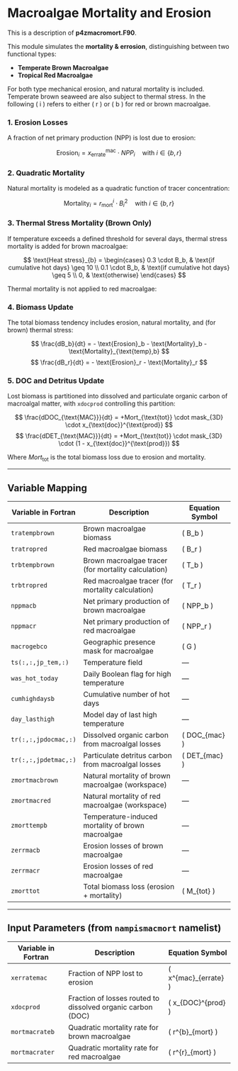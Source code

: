 # Macroalgae Mortality and Erosion 

This is a description of **p4zmacromort.F90**.

This module simulates the **mortality & errosion**, distinguishing between two functional types:

- **Temperate Brown Macroalgae**
- **Tropical Red Macroalgae**

For both type mechanical erosion, and natural mortality is included. Temperate brown seaweed are also subject to thermal stress.
In the following \( i \) refers to either \( r \) or \( b \) for red or brown macroalgae.

### 1. **Erosion Losses**

A fraction of net primary production (NPP) is lost due to erosion:

$$
\text{Erosion}_i = x_{\text{errate}}^{\text{mac}} \cdot NPP_i \quad \text{with } i \in \{b, r\}
$$

### 2. **Quadratic Mortality**

Natural mortality is modeled as a quadratic function of tracer concentration:

$$
\text{Mortality}_i = r_{\text{mort}}^i \cdot B_i^2 \quad \text{with } i \in \{b, r\}
$$


### 3. **Thermal Stress Mortality (Brown Only)**

If temperature exceeds a defined threshold for several days, thermal stress mortality is added for brown macroalgae:

$$
\text{Heat stress}_{b} =
\begin{cases}
0.3 \cdot B_b, & \text{if cumulative hot days} \geq 10 \\
0.1 \cdot B_b, & \text{if cumulative hot days} \geq 5 \\
0, & \text{otherwise}
\end{cases}
$$

Thermal mortality is not applied to red macroalgae:

### 4. **Biomass Update**

The total biomass tendency includes erosion, natural mortality, and (for brown) thermal stress:

$$
\frac{dB_b}{dt} = - \text{Erosion}_b - \text{Mortality}_b - \text{Mortality}_{\text{temp},b}
$$
$$
\frac{dB_r}{dt} = - \text{Erosion}_r - \text{Mortality}_r
$$

### 5. **DOC and Detritus Update**

Lost biomass is partitioned into dissolved and particulate organic carbon of macroalgal matter, with `xdocprod` controlling this partition:

$$
\frac{dDOC_{\text{MAC}}}{dt} = +Mort_{\text{tot}} \cdot mask_{3D} \cdot x_{\text{doc}}^{\text{prod}}
$$
$$
\frac{dDET_{\text{MAC}}}{dt} = +Mort_{\text{tot}} \cdot mask_{3D} \cdot (1 - x_{\text{doc}}^{\text{prod}})
$$

Where $Mort_{\text{tot}}$ is the total biomass loss due to erosion and mortality.

---

## Variable Mapping

| **Variable in Fortran**       | **Description**                    | **Equation Symbol**             |
|-------------------------------|------------------------------------|---------------------------------|
| `tratempbrown`            | Brown macroalgae biomass                              | \( B_b \)       |
| `tratropred`              | Red macroalgae biomass                                | \( B_r \)       |
| `trbtempbrown`            | Brown macroalgae tracer (for mortality calculation)   | \( T_b \)       |
| `trbtropred`              | Red macroalgae tracer (for mortality calculation)     | \( T_r \)       |
| `nppmacb`                 | Net primary production of brown macroalgae            | \( NPP_b \)     |
| `nppmacr`                 | Net primary production of red macroalgae              | \( NPP_r \)     |
| `macrogebco`              | Geographic presence mask for macroalgae               | \( G \)         |
| `ts(:,:,jp_tem,:)`        | Temperature field                                     | —              |
| `was_hot_today`           | Daily Boolean flag for high temperature               | —              |
| `cumhighdaysb`            | Cumulative number of hot days                         | —              |
| `day_lasthigh`            | Model day of last high temperature                    | —              |
| `tr(:,:,jpdocmac,:)`      | Dissolved organic carbon from macroalgal losses       | \( DOC_{mac} \) |
| `tr(:,:,jpdetmac,:)`      | Particulate detritus carbon from macroalgal losses    | \( DET_{mac} \) |
| `zmortmacbrown`           | Natural mortality of brown macroalgae (workspace)     | —              |
| `zmortmacred`             | Natural mortality of red macroalgae (workspace)       | —              |
| `zmorttempb`              | Temperature-induced mortality of brown macroalgae     | —              |
| `zerrmacb`                | Erosion losses of brown macroalgae                    | —              |
| `zerrmacr`                | Erosion losses of red macroalgae                      | —              |
| `zmorttot`                | Total biomass loss (erosion + mortality)              | \( M_{tot} \)   |

---

## Input Parameters (from `nampismacmort` namelist)
| **Variable in Fortran**     | **Description**                     | **Equation Symbol**             |
|-----------------------------|-------------------------------------|---------------------------------|
| `xerratemac`              | Fraction of NPP lost to erosion                                             | \( x^{mac}_{errate} \)     |
| `xdocprod`          | Fraction of losses routed to dissolved organic carbon (DOC)                 | \( x_{DOC}^{prod} \)              |
| `mortmacrateb`      | Quadratic mortality rate for brown macroalgae                               | \( r^{b}_{mort} \)         |
| `mortmacrater`      | Quadratic mortality rate for red macroalgae  | \( r^{r}_{mort} \)         |
